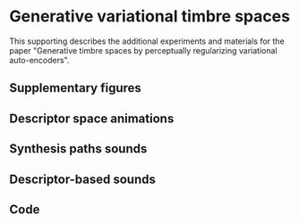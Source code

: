 # Generative variational timbre spaces

This supporting describes the additional experiments and materials for the paper "Generative timbre spaces by perceptually regularizing variational auto-encoders".


## Supplementary figures

## Descriptor space animations

## Synthesis paths sounds

## Descriptor-based sounds

## Code
